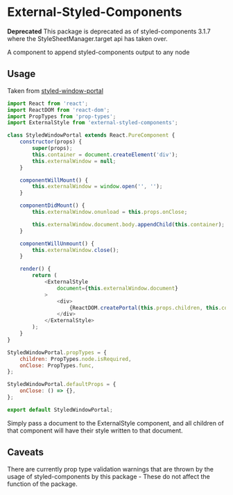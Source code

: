 # External-Styled-Components #
**Deprecated**
This package is deprecated as of styled-components 3.1.7 where the StyleSheetManager.target api has taken over.

A component to append styled-components output to any node

## Usage ##

Taken from [styled-window-portal](https://github.com/Briggybros/styled-window-portal)

```javascript
import React from 'react';
import ReactDOM from 'react-dom';
import PropTypes from 'prop-types';
import ExternalStyle from 'external-styled-components';

class StyledWindowPortal extends React.PureComponent {
    constructor(props) {
        super(props);
        this.container = document.createElement('div');
        this.externalWindow = null;
    }

    componentWillMount() {
        this.externalWindow = window.open('', '');
    }

    componentDidMount() {
        this.externalWindow.onunload = this.props.onClose;

        this.externalWindow.document.body.appendChild(this.container);
    }

    componentWillUnmount() {
        this.externalWindow.close();
    }

    render() {
        return (
            <ExternalStyle
                document={this.externalWindow.document}
            >
                <div>
                    {ReactDOM.createPortal(this.props.children, this.container)}
                </div>
            </ExternalStyle>
        );
    }
}

StyledWindowPortal.propTypes = {
    children: PropTypes.node.isRequired,
    onClose: PropTypes.func,
};

StyledWindowPortal.defaultProps = {
    onClose: () => {},
};

export default StyledWindowPortal;
```

Simply pass a document to the ExternalStyle component, and all children of that component will have their style written to that document.

## Caveats ##

There are currently prop type validation warnings that are thrown by the usage of styled-components by this package - These do not affect the function of the package.
